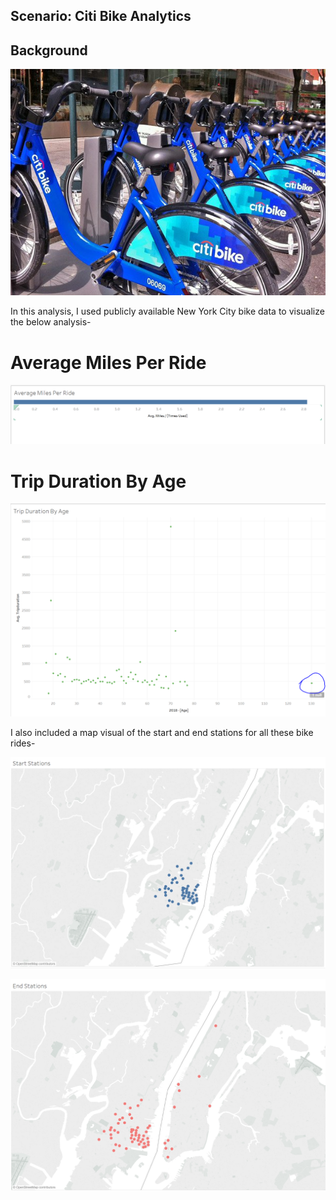 ## Scenario: Citi Bike Analytics

## Background

![Citi-Bikes](Images/citi-bike-station-bikes.jpg)

In this analysis, I used publicly available New York City bike data to visualize the below analysis-

# Average Miles Per Ride

![Average Miles Per Ride](AverageMilesPerRide.png)

# Trip Duration By Age

![Trip Duration By Age](TripDurationByAge.png)

I also included a map visual of the start and end stations for all these bike rides-

![Start Stations](StartStations.png)

![End Stations](EndStations.png)
